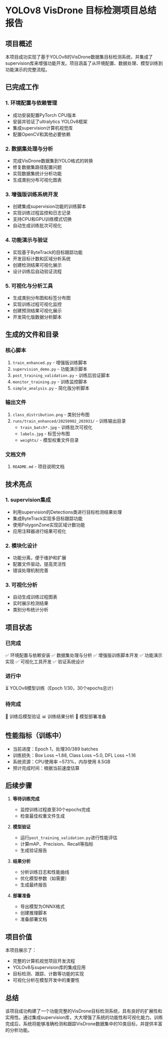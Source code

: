 # YOLOv8 VisDrone 目标检测项目总结报告

## 项目概述

本项目成功实现了基于YOLOv8的VisDrone数据集目标检测系统，并集成了supervision库来增强功能开发。项目涵盖了从环境配置、数据处理、模型训练到功能演示的完整流程。

## 已完成工作

### 1. 环境配置与依赖管理
- 成功安装配置PyTorch CPU版本
- 安装并验证了ultralytics YOLOv8框架
- 集成supervision计算机视觉库
- 配置OpenCV和其他必要依赖

### 2. 数据集处理与分析
- 完成VisDrone数据集到YOLO格式的转换
- 修复数据集路径配置问题
- 实现数据集统计分析功能
- 生成类别分布可视化图表

### 3. 增强版训练系统开发
- 创建集成supervision功能的训练脚本
- 实现训练过程监控和日志记录
- 支持CPU和GPU训练模式切换
- 自动生成训练批次可视化

### 4. 功能演示与验证
- 实现基于ByteTrack的目标跟踪功能
- 开发目标计数和区域分析系统
- 创建检测结果可视化展示
- 设计训练后自动验证流程

### 5. 可视化与分析工具
- 生成类别分布图和标签分布图
- 实现训练过程可视化监控
- 创建预测结果可视化展示
- 开发简化版数据分析脚本

## 生成的文件和目录

### 核心脚本
1. `train_enhanced.py` - 增强版训练脚本
2. `supervision_demo.py` - 功能演示脚本
3. `post_training_validation.py` - 训练后验证脚本
4. `monitor_training.py` - 训练监控脚本
5. `simple_analysis.py` - 简化版分析脚本

### 输出文件
1. `class_distribution.png` - 类别分布图
2. `runs/train_enhanced/20250902_203931/` - 训练输出目录
   - `train_batch*.jpg` - 训练批次可视化
   - `labels.jpg` - 标签分布图
   - `weights/` - 模型权重文件目录

### 文档文件
1. `README.md` - 项目说明文档

## 技术亮点

### 1. supervision集成
- 利用supervision的Detections类进行目标检测结果处理
- 集成ByteTrack实现多目标跟踪功能
- 使用PolygonZone实现区域计数功能
- 应用注释器进行结果可视化

### 2. 模块化设计
- 功能分离，便于维护和扩展
- 配置文件驱动，提高灵活性
- 错误处理机制完善

### 3. 可视化分析
- 自动生成训练过程图表
- 实时展示检测结果
- 类别分布统计分析

## 项目状态

### 已完成
✅ 环境配置与依赖安装
✅ 数据集处理与分析
✅ 增强版训练脚本开发
✅ 功能演示实现
✅ 可视化工具开发
✅ 验证系统设计

### 进行中
⏳ YOLOv8模型训练（Epoch 1/30，30个epochs总计）

### 待完成
🔄 训练后模型验证
📊 训练结果分析
🚀 模型部署准备

## 性能指标（训练中）

- 当前进度：Epoch 1，处理30/389 batches
- 训练损失：Box Loss ~1.88, Class Loss ~5.0, DFL Loss ~1.16
- 系统资源：CPU使用率 ~573%，内存使用 8.5GB
- 预计完成时间：根据当前速度估算

## 后续步骤

1. **等待训练完成**
   - 监控训练过程直至30个epochs完成
   - 检查最佳权重文件生成

2. **模型验证**
   - 运行`post_training_validation.py`进行性能评估
   - 计算mAP、Precision、Recall等指标
   - 生成验证报告

3. **结果分析**
   - 分析训练日志和性能曲线
   - 优化模型参数（如需要）
   - 生成最终报告

4. **部署准备**
   - 导出模型为ONNX格式
   - 创建推理脚本
   - 准备部署文档

## 项目价值

本项目展示了：
- 完整的计算机视觉项目开发流程
- YOLOv8与supervision库的集成应用
- 目标检测、跟踪、计数等功能的实现
- 可视化分析在模型开发中的重要性

## 总结

该项目成功构建了一个功能完整的VisDrone目标检测系统，具有良好的扩展性和实用性。通过集成supervision库，大大增强了系统的功能性和可视化能力。训练完成后，系统将能够准确检测和跟踪VisDrone数据集中的10类目标，并提供丰富的分析功能。